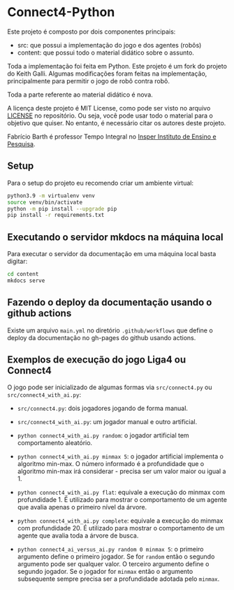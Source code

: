 # Connect4-Python

Este projeto é composto por dois componentes principais: 

* src: que possui a implementação do jogo e dos agentes (robôs)
* content: que possui todo o material didático sobre o assunto. 

Toda a implementação foi feita em Python. Este projeto é um fork do projeto do Keith Galli. Algumas modificações foram feitas na implementação, principalmente para permitir o jogo de robô contra robô. 

Toda a parte referente ao material didático é nova. 

A licença deste projeto é MIT License, como pode ser visto no arquivo [LICENSE](LICENSE) no repositório. Ou seja, você pode usar todo o material para o objetivo que quiser. No entanto, é necessário citar os autores deste projeto. 

Fabrício Barth é professor Tempo Integral no [Insper Instituto de Ensino e Pesquisa](https://www.insper.edu.br/). 

## Setup

Para o setup do projeto eu recomendo criar um ambiente virtual: 

````bash
python3.9 -m virtualenv venv
source venv/bin/activate
python -m pip install --upgrade pip
pip install -r requirements.txt
````

## Executando o servidor mkdocs na máquina local

Para executar o servidor da documentação em uma máquina local basta digitar:

````bash
cd content
mkdocs serve
````

## Fazendo o deploy da documentação usando o github actions

Existe um arquivo `main.yml` no diretório `.github/workflows` que define o deploy da documentação no gh-pages do github usando actions. 

## Exemplos de execução do jogo Liga4 ou Connect4

O jogo pode ser inicializado de algumas formas via `src/connect4.py` ou `src/connect4_with_ai.py`: 

* `src/connect4.py`: dois jogadores jogando de forma manual.
* `src/connect4_with_ai.py`: um jogador manual e outro artificial.
* `python connect4_with_ai.py random`: o jogador artificial tem comportamento aleatório.
* `python connect4_with_ai.py minmax 5`: o jogador artificial implementa o algoritmo min-max. O número informado é a profundidade que o algoritmo min-max irá considerar - precisa ser um valor maior ou igual a 1.

* `python connect4_with_ai.py flat`: equivale a execução do minmax com profundidade 1. É utilizado para mostrar o comportamento de um agente que avalia apenas o primeiro nível da árvore.

* `python connect4_with_ai.py complete`: equivale a execução do minmax com profundidade 20. É utilizado para mostrar o comportamento de um agente que avalia toda a árvore de busca. 

* `python connect4_ai_versus_ai.py random 0 minmax 5`: o primeiro argumento define o primeiro jogador. Se for `random` então o segundo argumento pode ser qualquer valor. O terceiro argumento define o segundo jogador. Se o jogador for `minmax` então o argumento subsequente sempre precisa ser a profundidade adotada pelo `minmax`. 





